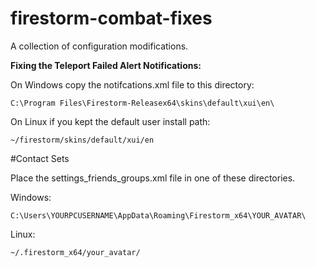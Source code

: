 # firestorm-combat-fixes
A collection of configuration modifications.

**Fixing the Teleport Failed Alert Notifications:**

On Windows copy the notifcations.xml file to this directory:

`C:\Program Files\Firestorm-Releasex64\skins\default\xui\en\`

On Linux if you kept the default user install path:

`~/firestorm/skins/default/xui/en`


#Contact Sets

Place the settings_friends_groups.xml file in one of these directories.


Windows:

`C:\Users\YOURPCUSERNAME\AppData\Roaming\Firestorm_x64\YOUR_AVATAR\`

Linux:

`~/.firestorm_x64/your_avatar/`

